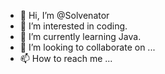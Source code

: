 - 👋 Hi, I’m @Solvenator
- 👀 I’m interested in coding.
- 🌱 I’m currently learning Java.
- 💞️ I’m looking to collaborate on ...
- 📫 How to reach me ...

<!---
Solvenator/Solvenator is a ✨ special ✨ repository because its `README.md` (this file) appears on your GitHub profile.
You can click the Preview link to take a look at your changes.
--->
